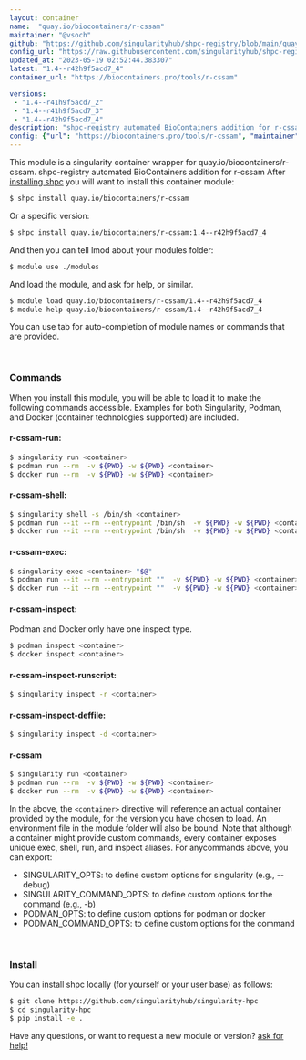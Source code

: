 ```yaml
---
layout: container
name:  "quay.io/biocontainers/r-cssam"
maintainer: "@vsoch"
github: "https://github.com/singularityhub/shpc-registry/blob/main/quay.io/biocontainers/r-cssam/container.yaml"
config_url: "https://raw.githubusercontent.com/singularityhub/shpc-registry/main/quay.io/biocontainers/r-cssam/container.yaml"
updated_at: "2023-05-19 02:52:44.383307"
latest: "1.4--r42h9f5acd7_4"
container_url: "https://biocontainers.pro/tools/r-cssam"

versions:
 - "1.4--r41h9f5acd7_2"
 - "1.4--r41h9f5acd7_3"
 - "1.4--r42h9f5acd7_4"
description: "shpc-registry automated BioContainers addition for r-cssam"
config: {"url": "https://biocontainers.pro/tools/r-cssam", "maintainer": "@vsoch", "description": "shpc-registry automated BioContainers addition for r-cssam", "latest": {"1.4--r42h9f5acd7_4": "sha256:719bdc8b567620e8630c8aa6588f42ddd542cdca19cc4761d0886e176531d33e"}, "tags": {"1.4--r41h9f5acd7_2": "sha256:6ff08b7ca96f736267a5e21b4c459183531bf7a264f593c6719b20f1fff4fcbf", "1.4--r41h9f5acd7_3": "sha256:0f03926cc646a9ca355a6f49cd7979340c58f3f65ebad6957a1205eb9d483ed8", "1.4--r42h9f5acd7_4": "sha256:719bdc8b567620e8630c8aa6588f42ddd542cdca19cc4761d0886e176531d33e"}, "docker": "quay.io/biocontainers/r-cssam"}
---
```


This module is a singularity container wrapper for quay.io/biocontainers/r-cssam.
shpc-registry automated BioContainers addition for r-cssam
After [installing shpc](#install) you will want to install this container module:


```bash
$ shpc install quay.io/biocontainers/r-cssam
```

Or a specific version:

```bash
$ shpc install quay.io/biocontainers/r-cssam:1.4--r42h9f5acd7_4
```

And then you can tell lmod about your modules folder:

```bash
$ module use ./modules
```

And load the module, and ask for help, or similar.

```bash
$ module load quay.io/biocontainers/r-cssam/1.4--r42h9f5acd7_4
$ module help quay.io/biocontainers/r-cssam/1.4--r42h9f5acd7_4
```

You can use tab for auto-completion of module names or commands that are provided.

<br>

### Commands

When you install this module, you will be able to load it to make the following commands accessible.
Examples for both Singularity, Podman, and Docker (container technologies supported) are included.

#### r-cssam-run:

```bash
$ singularity run <container>
$ podman run --rm  -v ${PWD} -w ${PWD} <container>
$ docker run --rm  -v ${PWD} -w ${PWD} <container>
```

#### r-cssam-shell:

```bash
$ singularity shell -s /bin/sh <container>
$ podman run --it --rm --entrypoint /bin/sh  -v ${PWD} -w ${PWD} <container>
$ docker run --it --rm --entrypoint /bin/sh  -v ${PWD} -w ${PWD} <container>
```

#### r-cssam-exec:

```bash
$ singularity exec <container> "$@"
$ podman run --it --rm --entrypoint ""  -v ${PWD} -w ${PWD} <container> "$@"
$ docker run --it --rm --entrypoint ""  -v ${PWD} -w ${PWD} <container> "$@"
```

#### r-cssam-inspect:

Podman and Docker only have one inspect type.

```bash
$ podman inspect <container>
$ docker inspect <container>
```

#### r-cssam-inspect-runscript:

```bash
$ singularity inspect -r <container>
```

#### r-cssam-inspect-deffile:

```bash
$ singularity inspect -d <container>
```



#### r-cssam

```bash
$ singularity run <container>
$ podman run --rm  -v ${PWD} -w ${PWD} <container>
$ docker run --rm  -v ${PWD} -w ${PWD} <container>
```


In the above, the `<container>` directive will reference an actual container provided
by the module, for the version you have chosen to load. An environment file in the
module folder will also be bound. Note that although a container
might provide custom commands, every container exposes unique exec, shell, run, and
inspect aliases. For anycommands above, you can export:

 - SINGULARITY_OPTS: to define custom options for singularity (e.g., --debug)
 - SINGULARITY_COMMAND_OPTS: to define custom options for the command (e.g., -b)
 - PODMAN_OPTS: to define custom options for podman or docker
 - PODMAN_COMMAND_OPTS: to define custom options for the command

<br>

### Install

You can install shpc locally (for yourself or your user base) as follows:

```bash
$ git clone https://github.com/singularityhub/singularity-hpc
$ cd singularity-hpc
$ pip install -e .
```

Have any questions, or want to request a new module or version? [ask for help!](https://github.com/singularityhub/singularity-hpc/issues)
